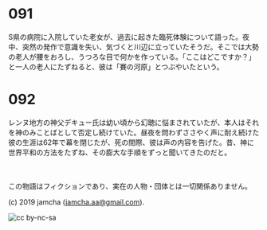 

# 091

S県の病院に入院していた老女が、過去に起きた臨死体験について語った。夜中、突然の発作で意識を失い、気づくと川辺に立っていたそうだ。そこでは大勢の老人が腰をおろし、うつろな目で何かを作っている。「ここはどこですか？」と一人の老人にたずねると、彼は「賽の河原」とつぶやいたという。

# 092

レンヌ地方の神父デキュー氏は幼い頃から幻聴に悩まされていたが、本人はそれを神のみことばとして否定し続けていた。昼夜を問わずささやく声に耐え続けた彼の生涯は62年で幕を閉じたが、死の間際、彼は声の内容を告げた。昔、神に世界平和の方法をたずね、その膨大な手順をずっと聞いてきたのだと。

<br>  
<br>  
この物語はフィクションであり、実在の人物・団体とは一切関係ありません。  

(c) 2019 jamcha (jamcha.aa@gmail.com).  

![cc by-nc-sa](https://i.creativecommons.org/l/by-nc-sa/4.0/88x31.png)  

